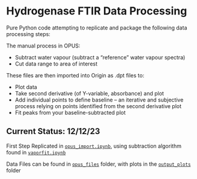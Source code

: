 # Hydrogenase FTIR Data Processing #



Pure Python code attempting to replicate and package the following data processing steps:


The manual process in OPUS:  
- Subtract water vapour (subtract a “reference” water vapour spectra) 			 
- Cut data range to area of interest 										 

These files are then imported into Origin as .dpt files to: 						 
- Plot data 	 
- Take second derivative (of Y-variable, absorbance) and plot  
- Add individual points to define baseline – an iterative and subjective process relying on points identified from the second derivative plot 					 
- Fit peaks from your baseline-subtracted plot

## Current Status: 12/12/23 ##
First Step Replicated in [`opus_import.ipynb`](src/opus_import.ipynb), using subtraction algorithm found in [`vaporfit.ipynb`](src/vaporfit.ipynb)

Data Files can be found in [`opus_files`](./opus_files) folder, with plots in the [`output_plots`](./output_plots) folder

